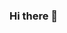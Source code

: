 ### Hi there 👋

<!--
**flowerlake/flowerlake** is a ✨ _special_ ✨ repository because its `README.md` (this file) appears on your GitHub profile.

#### 玩具

- 🔭 可以用python、java、C、C++、Shell、JavaScript、汇编等语言写hello, world
- 🌱 除此之外，还稍微掌握一些python web开发、java web开发，还算熟悉Django、spring boot等框架
- 👯 还搞过数据分析，传统数据分析主要还是做各种数据的处理比较多；大数据处理框架稍稍了解，浸淫数年，对数据较为敏感 
- 💬 还做过数据可视化，对echarts、D3、gephi、Tableau较为熟悉，BI的话用tableau比较多，gephi做图数据还是有一手的，感觉数据可视化还是挺有意思的，也是一个追求美的工科型艺术家
- 🤔 爬虫技术也还算可以，一句话总结爬虫就是：爬与反爬的斗智斗勇
- ⚡ 对一些数据库还算了解，SQL数据库和NoSql都有所了解，传统的数据库用的最多的是MySQL，nosql数据库用过文档型数据库MongoDB，图数据库neo4j，键值数据库Redis，列数据库HBase，不甚深究

#### Where to Find me

- email: cherryg963@gmail.com
